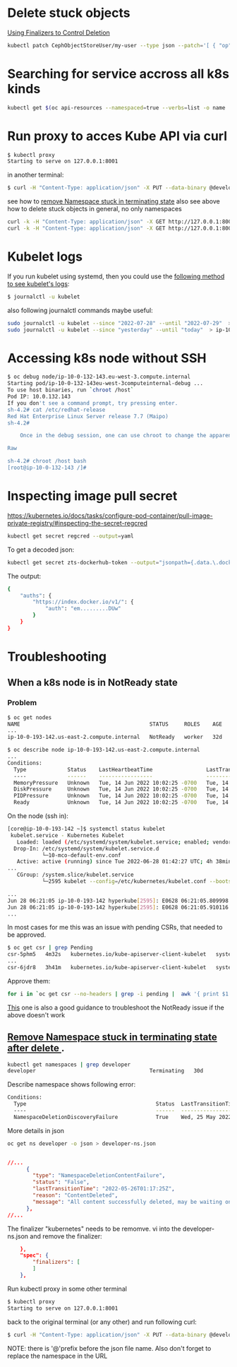 # Delete stuck objects
[Using Finalizers to Control Deletion](https://kubernetes.io/blog/2021/05/14/using-finalizers-to-control-deletion/)
```sh
kubectl patch CephObjectStoreUser/my-user --type json --patch='[ { "op": "remove", "path": "/metadata/finalizers" } ]' -n rook-ceph
```
# Searching for service accross all k8s kinds
```sh
kubectl get $(oc api-resources --namespaced=true --verbs=list -o name | awk '{printf "%s%s",sep,$0;sep=","}') --ignore-not-found -n default -o=custom-columns=KIND:.kind,NAME:.metadata.name --sort-by='kind' | grep my-service  | grep -v Event
```
# Run proxy to acces Kube API via curl
```sh
$ kubectl proxy
Starting to serve on 127.0.0.1:8001
```

in another terminal:
```sh
$ curl -H "Content-Type: application/json" -X PUT --data-binary @developer-ns.json http://127.0.0.1:8001/api/v1/namespaces/developer/finalize
```
see how to [remove Namespace stuck in terminating state](https://github.com/grelaxus/notes-pub/edit/master/k8s/k8s-notes.md#remove-namespace-stuck-in-terminating-state-after-delete-)
also see above how to delete stuck objects in general, no only namespaces
```sh
curl -k -H "Content-Type: application/json" -X GET http://127.0.0.1:8001/
curl -k -H "Content-Type: application/json" -X GET http://127.0.0.1:8001/.well-known/openid-configuration
```

# Kubelet logs
If you run kubelet using systemd, then you could use the [following method to see kubelet's logs](https://stackoverflow.com/questions/34113476/where-are-the-kubernetes-kubelet-logs-located):
```sh
$ journalctl -u kubelet
```
also following journalctl commands maybe useful:
```sh
sudo journalctl -u kubelet --since "2022-07-28" --until "2022-07-29"  > ip-10-0-140-133-journalctl-20220728-kubelet.log
sudo journalctl -u kubelet --since "yesterday" --until "today"  > ip-10-0-140-133-journalctl-20220729.log
```

# Accessing k8s node without SSH

```sh
$ oc debug node/ip-10-0-132-143.eu-west-3.compute.internal
Starting pod/ip-10-0-132-143eu-west-3computeinternal-debug ...
To use host binaries, run `chroot /host`
Pod IP: 10.0.132.143
If you don't see a command prompt, try pressing enter.
sh-4.2# cat /etc/redhat-release 
Red Hat Enterprise Linux Server release 7.7 (Maipo)
sh-4.2#

    Once in the debug session, one can use chroot to change the apparent root directory to the one of the underlying host:

Raw

sh-4.2# chroot /host bash
[root@ip-10-0-132-143 /]#  
```

# Inspecting image pull secret
https://kubernetes.io/docs/tasks/configure-pod-container/pull-image-private-registry/#inspecting-the-secret-regcred
```sh
kubectl get secret regcred --output=yaml
```
To get a decoded json:
```sh
kubectl get secret zts-dockerhub-token --output="jsonpath={.data.\.dockerconfigjson}" | base64 --decode
```
The output:
```sh
{
    "auths": {
        "https://index.docker.io/v1/": {
            "auth": "em.........DUw"
        }
    }
}
```

# Troubleshooting

## When a k8s node is in NotReady state

### Problem
```sh
$ oc get nodes
NAME                                         STATUS     ROLES    AGE   VERSION
...
ip-10-0-193-142.us-east-2.compute.internal   NotReady   worker   32d   v1.19.0+e49167a

$ oc describe node ip-10-0-193-142.us-east-2.compute.internal
...
Conditions:
  Type             Status    LastHeartbeatTime                 LastTransitionTime                Reason              Message
  ----             ------    -----------------                 ------------------                ------              -------
  MemoryPressure   Unknown   Tue, 14 Jun 2022 10:02:25 -0700   Tue, 14 Jun 2022 10:06:04 -0700   NodeStatusUnknown   Kubelet stopped posting node status.
  DiskPressure     Unknown   Tue, 14 Jun 2022 10:02:25 -0700   Tue, 14 Jun 2022 10:06:04 -0700   NodeStatusUnknown   Kubelet stopped posting node status.
  PIDPressure      Unknown   Tue, 14 Jun 2022 10:02:25 -0700   Tue, 14 Jun 2022 10:06:04 -0700   NodeStatusUnknown   Kubelet stopped posting node status.
  Ready            Unknown   Tue, 14 Jun 2022 10:02:25 -0700   Tue, 14 Jun 2022 10:06:04 -0700   NodeStatusUnknown   Kubelet stopped posting node status.
```
On the node (ssh in):  
```sh
[core@ip-10-0-193-142 ~]$ systemctl status kubelet
 kubelet.service - Kubernetes Kubelet
   Loaded: loaded (/etc/systemd/system/kubelet.service; enabled; vendor preset: enabled)
  Drop-In: /etc/systemd/system/kubelet.service.d
           └─10-mco-default-env.conf
   Active: active (running) since Tue 2022-06-28 01:42:27 UTC; 4h 38min ago
...
   CGroup: /system.slice/kubelet.service
           └─2595 kubelet --config=/etc/kubernetes/kubelet.conf --bootstrap-kubeconfig=/etc/kubernetes/kubeconfig --kubeconfig=/var/lib/kubelet/kubeconfig --container-runtime=remote --container-run>

...
Jun 28 06:21:05 ip-10-0-193-142 hyperkube[2595]: E0628 06:21:05.809998    2595 kubelet.go:2190] node "ip-10-0-193-142.us-east-2.compute.internal" not found
Jun 28 06:21:05 ip-10-0-193-142 hyperkube[2595]: E0628 06:21:05.910116    2595 kubelet.go:2190] node "ip-10-0-193-142.us-east-2.compute.internal" not found
...
```
In most cases for me this was an issue with pending CSRs, that needed to be approved. 
```sh
$ oc get csr | grep Pending
csr-5phm5   4m32s   kubernetes.io/kube-apiserver-client-kubelet   system:serviceaccount:openshift-machine-config-operator:node-bootstrapper   Pending
...
csr-6jdr8   3h41m   kubernetes.io/kube-apiserver-client-kubelet   system:serviceaccount:openshift-machine-config-operator:node-bootstrapper   Pending
```
Approve them:
```sh
for i in `oc get csr --no-headers | grep -i pending |  awk '{ print $1 }'`; do oc adm certificate approve $i; done
```

[This](https://komodor.com/learn/how-to-fix-kubernetes-node-not-ready-error/) one is also a good guidance to troubleshoot the NotReady issue if the above doesn't work

## [Remove Namespace stuck in terminating state after delete ](https://linuxhelp4u.blogspot.com/2019/01/kubernetes-remove-namespace-stuck-in.html).  
```sh
kubectl get namespaces | grep developer
developer                                    Terminating   30d
```
Describe namespace shows following error:
```sh
Conditions:
  Type                                         Status  LastTransitionTime               Reason                  Message
  ----                                         ------  ------------------               ------                  -------
  NamespaceDeletionDiscoveryFailure            True    Wed, 25 May 2022 18:30:16 -0700  DiscoveryFailed         Discovery failed for some groups, 1 failing: unable to retrieve the complete list of server APIs: metrics.k8s.io/v1beta1: the server is currently unable to handle the request
```
More details in json
```sh
oc get ns developer -o json > developer-ns.json
```
```json

//...
      {
        "type": "NamespaceDeletionContentFailure",
        "status": "False",
        "lastTransitionTime": "2022-05-26T01:17:25Z",
        "reason": "ContentDeleted",
        "message": "All content successfully deleted, may be waiting on finalization"
      },
//...
```
The finalizer "kubernetes" needs to be remomve. vi into the developer-ns.json and remove the finalizer:
```json
    },
    "spec": {
        "finalizers": [
        ]
    },
```
Run kubectl proxy in some other terminal
```sh
$ kubectl proxy
Starting to serve on 127.0.0.1:8001
```
back to the original terminal (or any other) and run following curl:
```sh
$ curl -H "Content-Type: application/json" -X PUT --data-binary @developer-ns.json http://127.0.0.1:8001/api/v1/namespaces/developer/finalize
```
NOTE: there is '@'prefix before the json file name. Also don't forget to replace the namespace in the URL
